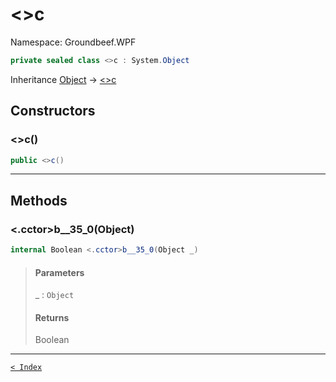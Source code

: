 # &lt;&gt;c

Namespace: Groundbeef.WPF

```csharp
private sealed class <>c : System.Object
```

Inheritance [Object](https://docs.microsoft.com/en-us/dotnet/api/system.object) → [&lt;&gt;c]({}c.md)

## Constructors

### &lt;&gt;c()

```csharp
public <>c()
```

> 

---

## Methods

### &lt;.cctor&gt;b__35_0(Object)

```csharp
internal Boolean <.cctor>b__35_0(Object _)
```

> #### Parameters
> 
> _ : `Object`<br>
> 
> #### Returns
> 
> Boolean<br>
> 

---

[`< Index`](..\index.md)
